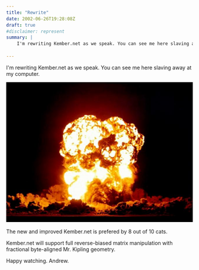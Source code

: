 ```yaml
---
title: "Rewrite"
date: 2002-06-26T19:28:08Z
draft: true
#disclaimer: represent
summary: | 
    I'm rewriting Kember.net as we speak. You can see me here slaving away at my computer.

---
```



I'm rewriting Kember.net as we speak. You can see me here slaving away at my computer.

![Webcam photo](/static/posts/2002-06-rewrite-capture.jpg)

The new and improved Kember.net is prefered by 8 out of 10 cats.

Kember.net will support full reverse-biased matrix manipulation with fractional byte-aligned Mr. Kipling geometry.

Happy watching.
Andrew.
